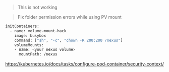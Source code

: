 > This is not working


> Fix folder permission errors while using PV mount 


```sh
initContainers:
  - name: volume-mount-hack
    image: busybox
    command: ["sh", "-c", "chown -R 200:200 /nexus"]
    volumeMounts:
    - name: <your nexus volume>
      mountPath: /nexus
```  


https://kubernetes.io/docs/tasks/configure-pod-container/security-context/  
